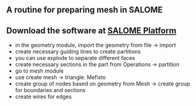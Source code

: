 ## A routine for preparing mesh in SALOME

Download the software at [SALOME Platform](https://www.salome-platform.org/) 
---
- in the geometry module, import the geometry from file &rarr; import
- create necessary guiding lines to create partitions
- you can use explode to separate different faces
- create necessary sections in the part from Operations &rarr; partition
- go to mesh module
- use create mesh &rarr; triangle: Mefisto
- create group of nodes based on geometry from Mesh &rarr; create group for boundaries and sections
- create wires for edges